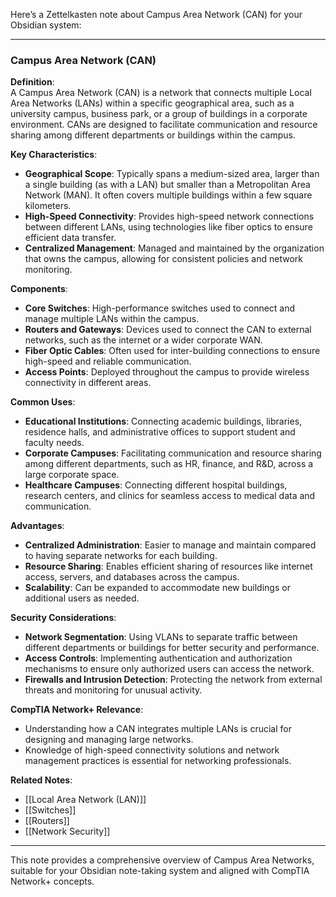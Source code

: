 Here’s a Zettelkasten note about Campus Area Network (CAN) for your Obsidian system:

---

### Campus Area Network (CAN)

**Definition**:  
A Campus Area Network (CAN) is a network that connects multiple Local Area Networks (LANs) within a specific geographical area, such as a university campus, business park, or a group of buildings in a corporate environment. CANs are designed to facilitate communication and resource sharing among different departments or buildings within the campus.

**Key Characteristics**:
- **Geographical Scope**: Typically spans a medium-sized area, larger than a single building (as with a LAN) but smaller than a Metropolitan Area Network (MAN). It often covers multiple buildings within a few square kilometers.
- **High-Speed Connectivity**: Provides high-speed network connections between different LANs, using technologies like fiber optics to ensure efficient data transfer.
- **Centralized Management**: Managed and maintained by the organization that owns the campus, allowing for consistent policies and network monitoring.

**Components**:
- **Core Switches**: High-performance switches used to connect and manage multiple LANs within the campus.
- **Routers and Gateways**: Devices used to connect the CAN to external networks, such as the internet or a wider corporate WAN.
- **Fiber Optic Cables**: Often used for inter-building connections to ensure high-speed and reliable communication.
- **Access Points**: Deployed throughout the campus to provide wireless connectivity in different areas.

**Common Uses**:
- **Educational Institutions**: Connecting academic buildings, libraries, residence halls, and administrative offices to support student and faculty needs.
- **Corporate Campuses**: Facilitating communication and resource sharing among different departments, such as HR, finance, and R&D, across a large corporate space.
- **Healthcare Campuses**: Connecting different hospital buildings, research centers, and clinics for seamless access to medical data and communication.

**Advantages**:
- **Centralized Administration**: Easier to manage and maintain compared to having separate networks for each building.
- **Resource Sharing**: Enables efficient sharing of resources like internet access, servers, and databases across the campus.
- **Scalability**: Can be expanded to accommodate new buildings or additional users as needed.

**Security Considerations**:
- **Network Segmentation**: Using VLANs to separate traffic between different departments or buildings for better security and performance.
- **Access Controls**: Implementing authentication and authorization mechanisms to ensure only authorized users can access the network.
- **Firewalls and Intrusion Detection**: Protecting the network from external threats and monitoring for unusual activity.

**CompTIA Network+ Relevance**:
- Understanding how a CAN integrates multiple LANs is crucial for designing and managing large networks.
- Knowledge of high-speed connectivity solutions and network management practices is essential for networking professionals.

**Related Notes**:
- [[Local Area Network (LAN)]]
- [[Switches]]
- [[Routers]]
- [[Network Security]]

---

This note provides a comprehensive overview of Campus Area Networks, suitable for your Obsidian note-taking system and aligned with CompTIA Network+ concepts.